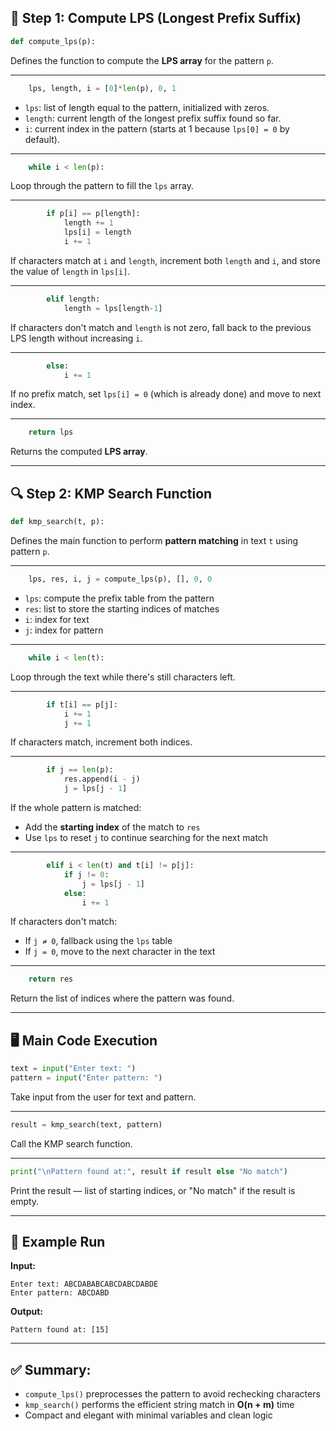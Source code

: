 ## 🔧 Step 1: Compute LPS (Longest Prefix Suffix)

```python
def compute_lps(p):
```
Defines the function to compute the **LPS array** for the pattern `p`.

---

```python
    lps, length, i = [0]*len(p), 0, 1
```
- `lps`: list of length equal to the pattern, initialized with zeros.
- `length`: current length of the longest prefix suffix found so far.
- `i`: current index in the pattern (starts at 1 because `lps[0] = 0` by default).

---

```python
    while i < len(p):
```
Loop through the pattern to fill the `lps` array.

---

```python
        if p[i] == p[length]:
            length += 1
            lps[i] = length
            i += 1
```
If characters match at `i` and `length`, increment both `length` and `i`, and store the value of `length` in `lps[i]`.

---

```python
        elif length:
            length = lps[length-1]
```
If characters don't match and `length` is not zero, fall back to the previous LPS length without increasing `i`.

---

```python
        else:
            i += 1
```
If no prefix match, set `lps[i] = 0` (which is already done) and move to next index.

---

```python
    return lps
```
Returns the computed **LPS array**.

---

## 🔍 Step 2: KMP Search Function

```python
def kmp_search(t, p):
```
Defines the main function to perform **pattern matching** in text `t` using pattern `p`.

---

```python
    lps, res, i, j = compute_lps(p), [], 0, 0
```
- `lps`: compute the prefix table from the pattern
- `res`: list to store the starting indices of matches
- `i`: index for text
- `j`: index for pattern

---

```python
    while i < len(t):
```
Loop through the text while there's still characters left.

---

```python
        if t[i] == p[j]:
            i += 1
            j += 1
```
If characters match, increment both indices.

---

```python
        if j == len(p):
            res.append(i - j)
            j = lps[j - 1]
```
If the whole pattern is matched:
- Add the **starting index** of the match to `res`
- Use `lps` to reset `j` to continue searching for the next match

---

```python
        elif i < len(t) and t[i] != p[j]:
            if j != 0:
                j = lps[j - 1]
            else:
                i += 1
```
If characters don't match:
- If `j ≠ 0`, fallback using the `lps` table
- If `j = 0`, move to the next character in the text

---

```python
    return res
```
Return the list of indices where the pattern was found.

---

## 🖥️ Main Code Execution

```python
text = input("Enter text: ")
pattern = input("Enter pattern: ")
```
Take input from the user for text and pattern.

---

```python
result = kmp_search(text, pattern)
```
Call the KMP search function.

---

```python
print("\nPattern found at:", result if result else "No match")
```
Print the result — list of starting indices, or "No match" if the result is empty.

---

## 🧾 Example Run

**Input:**
```
Enter text: ABCDABABCABCDABCDABDE
Enter pattern: ABCDABD
```

**Output:**
```
Pattern found at: [15]
```

---

## ✅ Summary:
- `compute_lps()` preprocesses the pattern to avoid rechecking characters
- `kmp_search()` performs the efficient string match in **O(n + m)** time
- Compact and elegant with minimal variables and clean logic